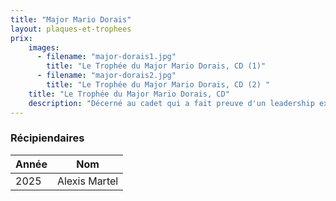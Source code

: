 ```yaml
---
title: "Major Mario Dorais"
layout: plaques-et-trophees
prix: 
    images:
      - filename: "major-dorais1.jpg"
        title: "Le Trophée du Major Mario Dorais, CD (1)"
      - filename: "major-dorais2.jpg"
        title: "Le Trophée du Major Mario Dorais, CD (2) "
    title: "Le Trophée du Major Mario Dorais, CD"
    description: "Décerné au cadet qui a fait preuve d'un leadership exemplaire par son influence positive parmi les membres de son unité en favorisant par ses actions les valeurs, l'avancement et la pérennité du Corps de Cadets."
---
```




### Récipiendaires

| Année | Nom |
| --- | --- |
| 2025 | Alexis Martel |
